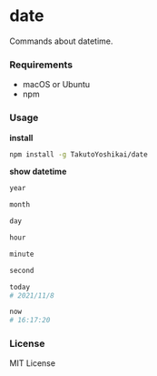 # date
Commands about datetime.

### Requirements
* macOS or Ubuntu
* npm

### Usage
**install**
```bash
npm install -g TakutoYoshikai/date
```

**show datetime**
```bash
year

month

day

hour

minute

second

today
# 2021/11/8

now
# 16:17:20
```


### License
MIT License
